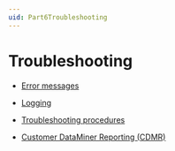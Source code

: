 ```yaml
---
uid: Part6Troubleshooting
---
```


# Troubleshooting

- [Error messages](xref:ErrorMessages)

- [Logging](xref:logging)

- [Troubleshooting procedures](xref:Troubleshooting_procedures)

- [Customer DataMiner Reporting (CDMR)](xref:CDMR)
